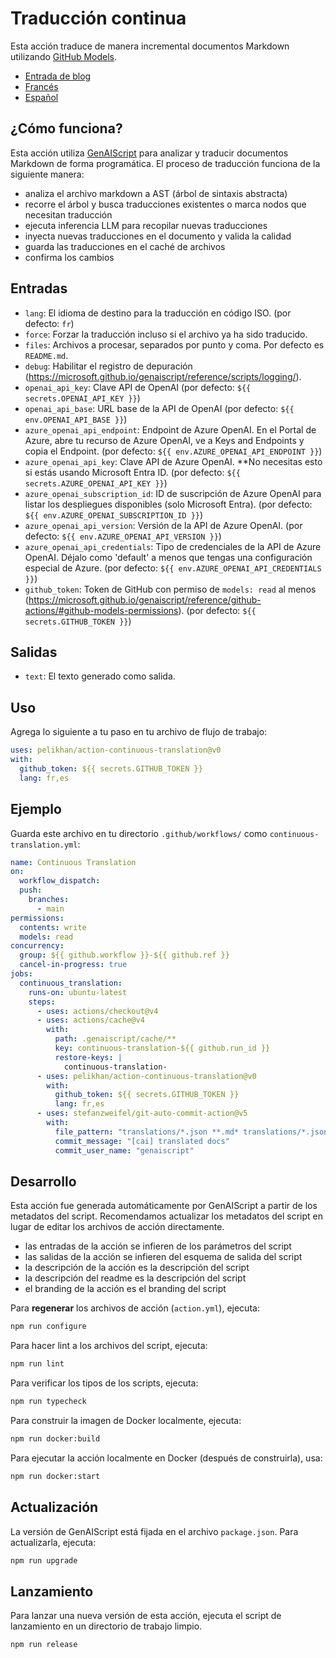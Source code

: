 # Traducción continua

Esta acción traduce de manera incremental documentos Markdown utilizando [GitHub Models](https://github.com/models).

* [Entrada de blog](https://microsoft.github.io/genaiscript/blog/continuous-translations/)
* [Francés](./README.fr.md)
* [Español](./README.es.md)

## ¿Cómo funciona?

Esta acción utiliza [GenAIScript](https://microsoft.github.io/genaiscript/) para analizar y traducir documentos Markdown de forma programática. El proceso de traducción funciona de la siguiente manera:

* analiza el archivo markdown a AST (árbol de sintaxis abstracta)
* recorre el árbol y busca traducciones existentes o marca nodos que necesitan traducción
* ejecuta inferencia LLM para recopilar nuevas traducciones
* inyecta nuevas traducciones en el documento y valida la calidad
* guarda las traducciones en el caché de archivos
* confirma los cambios

## Entradas

* `lang`: El idioma de destino para la traducción en código ISO. (por defecto: `fr`)
* `force`: Forzar la traducción incluso si el archivo ya ha sido traducido.
* `files`: Archivos a procesar, separados por punto y coma. Por defecto es `README.md`.
* `debug`: Habilitar el registro de depuración (<https://microsoft.github.io/genaiscript/reference/scripts/logging/>).
* `openai_api_key`: Clave API de OpenAI (por defecto: `${{ secrets.OPENAI_API_KEY }}`)
* `openai_api_base`: URL base de la API de OpenAI (por defecto: `${{ env.OPENAI_API_BASE }}`)
* `azure_openai_api_endpoint`: Endpoint de Azure OpenAI. En el Portal de Azure, abre tu recurso de Azure OpenAI, ve a Keys and Endpoints y copia el Endpoint. (por defecto: `${{ env.AZURE_OPENAI_API_ENDPOINT }}`)
* `azure_openai_api_key`: Clave API de Azure OpenAI. \*\*No necesitas esto si estás usando Microsoft Entra ID. (por defecto: `${{ secrets.AZURE_OPENAI_API_KEY }}`)
* `azure_openai_subscription_id`: ID de suscripción de Azure OpenAI para listar los despliegues disponibles (solo Microsoft Entra). (por defecto: `${{ env.AZURE_OPENAI_SUBSCRIPTION_ID }}`)
* `azure_openai_api_version`: Versión de la API de Azure OpenAI. (por defecto: `${{ env.AZURE_OPENAI_API_VERSION }}`)
* `azure_openai_api_credentials`: Tipo de credenciales de la API de Azure OpenAI. Déjalo como 'default' a menos que tengas una configuración especial de Azure. (por defecto: `${{ env.AZURE_OPENAI_API_CREDENTIALS }}`)
* `github_token`: Token de GitHub con permiso de `models: read` al menos (<https://microsoft.github.io/genaiscript/reference/github-actions/#github-models-permissions>). (por defecto: `${{ secrets.GITHUB_TOKEN }}`)

## Salidas

* `text`: El texto generado como salida.

## Uso

Agrega lo siguiente a tu paso en tu archivo de flujo de trabajo:

```yaml
uses: pelikhan/action-continuous-translation@v0
with:
  github_token: ${{ secrets.GITHUB_TOKEN }}
  lang: fr,es
```

## Ejemplo

Guarda este archivo en tu directorio `.github/workflows/` como `continuous-translation.yml`:

```yaml
name: Continuous Translation
on:
  workflow_dispatch:
  push:
    branches:
      - main
permissions:
  contents: write
  models: read
concurrency:
  group: ${{ github.workflow }}-${{ github.ref }}
  cancel-in-progress: true
jobs:
  continuous_translation:
    runs-on: ubuntu-latest
    steps:
      - uses: actions/checkout@v4
      - uses: actions/cache@v4
        with:
          path: .genaiscript/cache/**
          key: continuous-translation-${{ github.run_id }}
          restore-keys: |
            continuous-translation-
      - uses: pelikhan/action-continuous-translation@v0
        with:
          github_token: ${{ secrets.GITHUB_TOKEN }}
          lang: fr,es
      - uses: stefanzweifel/git-auto-commit-action@v5
        with:
          file_pattern: "translations/*.json **.md* translations/*.json"
          commit_message: "[cai] translated docs"
          commit_user_name: "genaiscript"
```

## Desarrollo

Esta acción fue generada automáticamente por GenAIScript a partir de los metadatos del script.
Recomendamos actualizar los metadatos del script en lugar de editar los archivos de acción directamente.

* las entradas de la acción se infieren de los parámetros del script
* las salidas de la acción se infieren del esquema de salida del script
* la descripción de la acción es la descripción del script
* la descripción del readme es la descripción del script
* el branding de la acción es el branding del script

Para **regenerar** los archivos de acción (`action.yml`), ejecuta:

```bash
npm run configure
```

Para hacer lint a los archivos del script, ejecuta:

```bash
npm run lint
```

Para verificar los tipos de los scripts, ejecuta:

```bash
npm run typecheck
```

Para construir la imagen de Docker localmente, ejecuta:

```bash
npm run docker:build
```

Para ejecutar la acción localmente en Docker (después de construirla), usa:

```bash
npm run docker:start
```

## Actualización

La versión de GenAIScript está fijada en el archivo `package.json`. Para actualizarla, ejecuta:

```bash
npm run upgrade
```

## Lanzamiento

Para lanzar una nueva versión de esta acción, ejecuta el script de lanzamiento en un directorio de trabajo limpio.

```bash
npm run release
```
